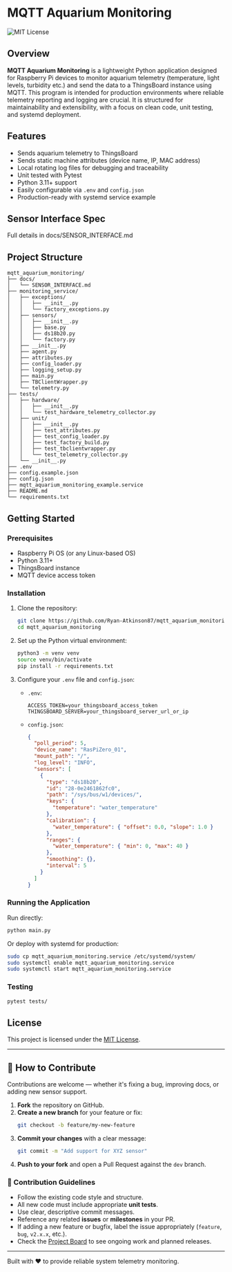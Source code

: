 # MQTT Aquarium Monitoring

![MIT License](https://img.shields.io/badge/license-MIT-green)

## Overview

**MQTT Aquarium Monitoring** is a lightweight Python application designed for Raspberry Pi devices to monitor aquarium
telemetry (temperature, light levels, turbidity etc.) and send the data to a ThingsBoard instance using MQTT. This
program is intended for production environments where reliable telemetry reporting and logging are crucial. It is
structured for maintainability and extensibility, with a focus on clean code, unit testing, and systemd deployment.

## Features

- Sends aquarium telemetry to ThingsBoard
- Sends static machine attributes (device name, IP, MAC address)
- Local rotating log files for debugging and traceability
- Unit tested with Pytest
- Python 3.11+ support
- Easily configurable via `.env` and `config.json`
- Production-ready with systemd service example

## Sensor Interface Spec

Full details in docs/SENSOR_INTERFACE.md

## Project Structure

```
mqtt_aquarium_monitoring/
├── docs/
│   └── SENSOR_INTERFACE.md
├── monitoring_service/
│   ├── exceptions/
│   │   ├── __init__.py
│   │   └── factory_exceptions.py
│   ├── sensors/
│   │   ├── __init__.py
│   │   ├── base.py
│   │   ├── ds18b20.py
│   │   └── factory.py
│   ├── __init__.py
│   ├── agent.py
│   ├── attributes.py
│   ├── config_loader.py
│   ├── logging_setup.py
│   ├── main.py
│   ├── TBClientWrapper.py
│   └── telemetry.py
├── tests/
│   ├── hardware/
│   │   ├── __init__.py
│   │   └── test_hardware_telemetry_collector.py
│   ├── unit/
│   │   ├── __init__.py
│   │   ├── test_attributes.py
│   │   ├── test_config_loader.py
│   │   ├── test_factory_build.py
│   │   ├── test_tbclientwrapper.py
│   │   └── test_telemetry_collector.py
│   └── __init__.py
├── .env
├── config.example.json
├── config.json
├── mqtt_aquarium_monitoring_example.service
├── README.md
└── requirements.txt
```

## Getting Started

### Prerequisites

- Raspberry Pi OS (or any Linux-based OS)
- Python 3.11+
- ThingsBoard instance
- MQTT device access token

### Installation

1. Clone the repository:

   ```bash
   git clone https://github.com/Ryan-Atkinson87/mqtt_aquarium_monitoring.git mqtt_aquarium_monitoring
   cd mqtt_aquarium_monitoring
   ```
2. Set up the Python virtual environment:

   ```bash
   python3 -m venv venv
   source venv/bin/activate
   pip install -r requirements.txt
   ```

3. Configure your `.env` file and `config.json`:

   - `.env`:
     ```
     ACCESS_TOKEN=your_thingsboard_access_token
     THINGSBOARD_SERVER=your_thingsboard_server_url_or_ip
     ```
   - `config.json`:
     ```json
     {
       "poll_period": 5,
       "device_name": "RasPiZero_01",
       "mount_path": "/",
       "log_level": "INFO",
       "sensors": [
         {
           "type": "ds18b20",
           "id": "28-0e2461862fc0",
           "path": "/sys/bus/w1/devices/",
           "keys": {
             "temperature": "water_temperature"
           },
           "calibration": {
             "water_temperature": { "offset": 0.0, "slope": 1.0 }
           },
           "ranges": {
             "water_temperature": { "min": 0, "max": 40 }
           },
           "smoothing": {},
           "interval": 5
         }
       ]
     }
     ```

### Running the Application

Run directly:

```bash
python main.py
```

Or deploy with systemd for production:

```bash
sudo cp mqtt_aquarium_monitoring.service /etc/systemd/system/
sudo systemctl enable mqtt_aquarium_monitoring.service
sudo systemctl start mqtt_aquarium_monitoring.service
```

### Testing

```bash
pytest tests/
```

## License

This project is licensed under the [MIT License](LICENSE).

---

## 🤝 How to Contribute

Contributions are welcome — whether it's fixing a bug, improving docs, or adding new sensor support.

1. **Fork** the repository on GitHub.
2. **Create a new branch** for your feature or fix:
   ```bash
   git checkout -b feature/my-new-feature
   ```
3. **Commit your changes** with a clear message:
   ```bash
   git commit -m "Add support for XYZ sensor"
   ```
4. **Push to your fork** and open a Pull Request against the `dev` branch.

### 🧭 Contribution Guidelines
- Follow the existing code style and structure.
- All new code must include appropriate **unit tests**.
- Use clear, descriptive commit messages.
- Reference any related **issues** or **milestones** in your PR.
- If adding a new feature or bugfix, label the issue appropriately (`feature`, `bug`, `v2.x.x`, etc.).
- Check the [Project Board](https://github.com/Ryan-Atkinson87/mqtt_aquarium_monitoring/projects) to see ongoing work and planned releases.

---

Built with ❤️ to provide reliable system telemetry monitoring.
